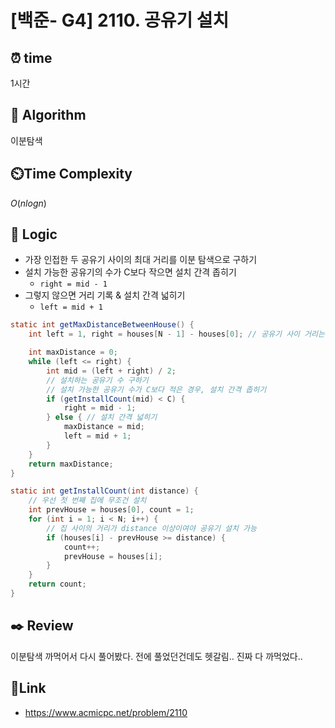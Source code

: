 # [백준- G4] 2110. 공유기 설치
 
## ⏰  **time**
1시간

## :pushpin: **Algorithm**
이분탐색

## ⏲️**Time Complexity**
$O(nlogn)$

## :round_pushpin: **Logic**
- 가장 인접한 두 공유기 사이의 최대 거리를 이분 탐색으로 구하기
- 설치 가능한 공유기의 수가 C보다 작으면 설치 간격 좁히기
  - `right = mid - 1`
- 그렇지 않으면 거리 기록 & 설치 간격 넓히기
  - `left = mid + 1`
```java
static int getMaxDistanceBetweenHouse() {
    int left = 1, right = houses[N - 1] - houses[0]; // 공유기 사이 거리는 최소 1

    int maxDistance = 0;
    while (left <= right) {
        int mid = (left + right) / 2;
        // 설치하는 공유기 수 구하기
        // 설치 가능한 공유기 수가 C보다 적은 경우, 설치 간격 좁히기
        if (getInstallCount(mid) < C) {
            right = mid - 1;
        } else { // 설치 간격 넓히기
            maxDistance = mid;
            left = mid + 1;
        }
    }
    return maxDistance;
}

static int getInstallCount(int distance) {
    // 우선 첫 번째 집에 무조건 설치
    int prevHouse = houses[0], count = 1;
    for (int i = 1; i < N; i++) {
        // 집 사이의 거리가 distance 이상이여야 공유기 설치 가능
        if (houses[i] - prevHouse >= distance) {
            count++;
            prevHouse = houses[i];
        }
    }
    return count;
}
```

## :black_nib: **Review**
이분탐색 까먹어서 다시 풀어봤다. 전에 풀었던건데도 헷갈림.. 진짜 다 까먹었다..

## 📡**Link**
- https://www.acmicpc.net/problem/2110
